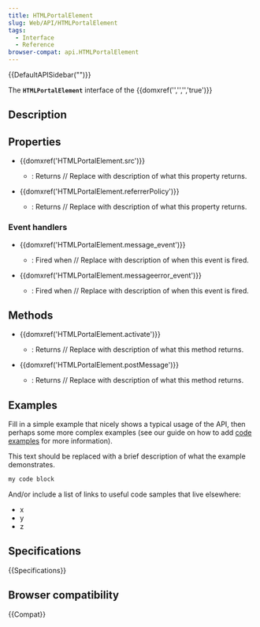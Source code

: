 ```yaml
---
title: HTMLPortalElement
slug: Web/API/HTMLPortalElement
tags:
  - Interface
  - Reference
browser-compat: api.HTMLPortalElement
---
```

{{DefaultAPISidebar("")}}

The **`HTMLPortalElement`** interface of the {{domxref('','','','true')}} 

## Description

 

## Properties

- {{domxref('HTMLPortalElement.src')}}
  - : Returns // Replace with description of what this property returns.

- {{domxref('HTMLPortalElement.referrerPolicy')}}
  - : Returns // Replace with description of what this property returns.

### Event handlers

- {{domxref('HTMLPortalElement.message_event')}}
  - : Fired when // Replace with description of when this event is fired.

- {{domxref('HTMLPortalElement.messageerror_event')}}
  - : Fired when // Replace with description of when this event is fired.

## Methods

- {{domxref('HTMLPortalElement.activate')}}
  - : Returns // Replace with description of what this method returns.

- {{domxref('HTMLPortalElement.postMessage')}}
  - : Returns // Replace with description of what this method returns.

## Examples

Fill in a simple example that nicely shows a typical usage of the API, then perhaps some more complex examples (see our guide on how to add [code examples](/en-US/docs/MDN/Contribute/Structures/Code_examples) for more information).

This text should be replaced with a brief description of what the example demonstrates.

```js
my code block
```

And/or include a list of links to useful code samples that live elsewhere:

*   x
*   y
*   z

## Specifications

{{Specifications}}

## Browser compatibility

{{Compat}}

